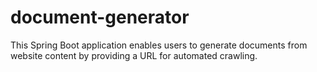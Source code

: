 # document-generator
This Spring Boot application enables users to generate documents from website content by providing a URL for automated crawling.
